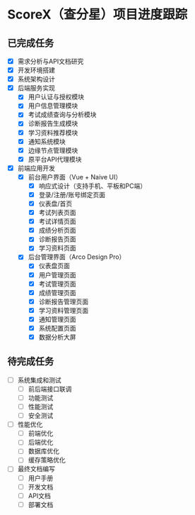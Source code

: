 # ScoreX（查分星）项目进度跟踪

## 已完成任务
- [x] 需求分析与API文档研究
- [x] 开发环境搭建
- [x] 系统架构设计
- [x] 后端服务实现
  - [x] 用户认证与授权模块
  - [x] 用户信息管理模块
  - [x] 考试成绩查询与分析模块
  - [x] 诊断报告生成模块
  - [x] 学习资料推荐模块
  - [x] 通知系统模块
  - [x] 边缘节点管理模块
  - [x] 原平台API代理模块
- [x] 前端应用开发
  - [x] 前台用户界面（Vue + Naive UI）
    - [x] 响应式设计（支持手机、平板和PC端）
    - [x] 登录/注册/账号绑定页面
    - [x] 仪表盘/首页
    - [x] 考试列表页面
    - [x] 考试详情页面
    - [x] 成绩分析页面
    - [x] 诊断报告页面
    - [x] 学习资料页面
  - [x] 后台管理界面（Arco Design Pro）
    - [x] 仪表盘页面
    - [x] 用户管理页面
    - [x] 考试管理页面
    - [x] 成绩管理页面
    - [x] 诊断报告管理页面
    - [x] 学习资料管理页面
    - [x] 通知管理页面
    - [x] 系统配置页面
    - [x] 数据分析大屏

## 待完成任务
- [ ] 系统集成和测试
  - [ ] 前后端接口联调
  - [ ] 功能测试
  - [ ] 性能测试
  - [ ] 安全测试
- [ ] 性能优化
  - [ ] 前端优化
  - [ ] 后端优化
  - [ ] 数据库优化
  - [ ] 缓存策略优化
- [ ] 最终文档编写
  - [ ] 用户手册
  - [ ] 开发文档
  - [ ] API文档
  - [ ] 部署文档
